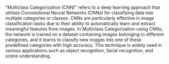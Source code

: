 
"Multiclass Categorization (CNN)" refers to a deep learning approach that utilizes Convolutional Neural Networks (CNNs) for classifying data into multiple categories or classes. CNNs are particularly effective in image classification tasks due to their ability to automatically learn and extract meaningful features from images. In Multiclass Categorization using CNNs, the network is trained on a dataset containing images belonging to different categories, and it learns to classify new images into one of these predefined categories with high accuracy. This technique is widely used in various applications such as object recognition, facial recognition, and scene understanding.
